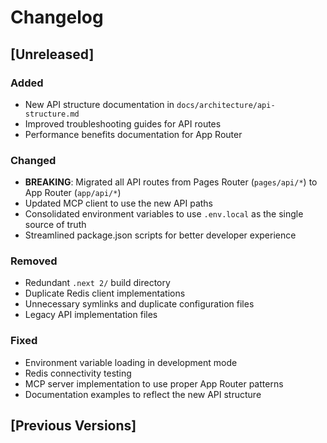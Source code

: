 # Changelog

## [Unreleased]

### Added
- New API structure documentation in `docs/architecture/api-structure.md`
- Improved troubleshooting guides for API routes
- Performance benefits documentation for App Router

### Changed
- **BREAKING**: Migrated all API routes from Pages Router (`pages/api/*`) to App Router (`app/api/*`)
- Updated MCP client to use the new API paths
- Consolidated environment variables to use `.env.local` as the single source of truth
- Streamlined package.json scripts for better developer experience

### Removed
- Redundant `.next 2/` build directory
- Duplicate Redis client implementations
- Unnecessary symlinks and duplicate configuration files
- Legacy API implementation files

### Fixed
- Environment variable loading in development mode
- Redis connectivity testing
- MCP server implementation to use proper App Router patterns
- Documentation examples to reflect the new API structure

## [Previous Versions]

<!-- Add previous changelog entries here --> 